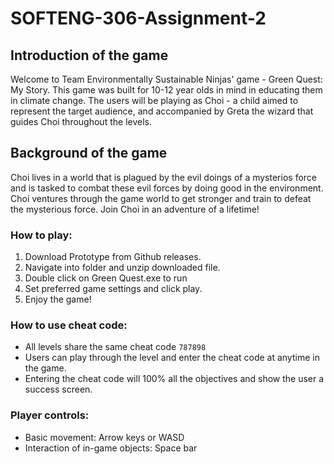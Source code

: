 # SOFTENG-306-Assignment-2

## Introduction of the game
Welcome to Team Environmentally Sustainable Ninjas' game - Green Quest: My Story. 
This game was built for 10-12 year olds in mind in educating them in climate change. The users will be playing as Choi - a child aimed to represent the target audience, and accompanied by Greta the wizard that guides Choi throughout the levels.

## Background of the game
Choi lives in a world that is plagued by the evil doings of a mysterios force and is tasked to combat these evil forces by doing good in the environment. Choi ventures through the game world to get stronger and train to defeat the mysterious force. Join Choi in an adventure of a lifetime!

### How to play: 

1) Download Prototype from Github releases. 
2) Navigate into folder and unzip downloaded file.
3) Double click on Green Quest.exe to run
4) Set preferred game settings and click play.
5) Enjoy the game!

### How to use cheat code:

* All levels share the same cheat code `787898`
* Users can play through the level and enter the cheat code at anytime in the game. 
* Entering the cheat code will 100% all the objectives and show the user a success screen.

### Player controls: 

* Basic movement: Arrow keys or WASD 
* Interaction of in-game objects: Space bar
